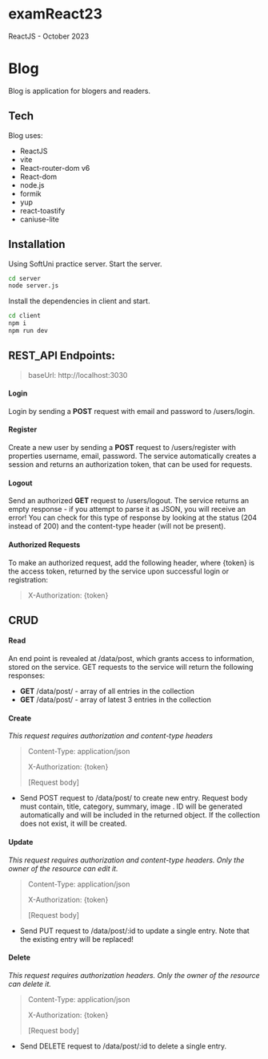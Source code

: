 # examReact23
ReactJS - October 2023

# Blog

Blog is application for blogers and readers.

## Tech

Blog uses:

- ReactJS
- vite
- React-router-dom v6
- React-dom
- node.js 
- formik 
- yup 
- react-toastify 
- caniuse-lite

## Installation

Using SoftUni practice server. Start the server.

```sh
cd server
node server.js

```
Install the dependencies in client and start.
```sh
cd client
npm i
npm run dev
```

## REST_API Endpoints:
>baseUrl: http://localhost:3030

#### Login
Login by sending a **POST** request with email and password to /users/login. 

#### Register
Create a new user by sending a **POST** request to /users/register with properties username, email, password. The service automatically creates a session and returns an authorization token, that can be used for requests.

#### Logout
Send an authorized **GET** request to /users/logout. The service returns an empty response - if you attempt to parse it as JSON, you will receive an error! You can check for this type of response by looking at the status (204 instead of 200) and the content-type header (will not be present).

#### Authorized Requests
To make an authorized request, add the following header, where {token} is the access token, returned by the service upon successful login or registration:
>X-Authorization: {token}

## CRUD

#### Read
An end point is revealed at /data/post, which grants access to information, stored on the service. GET requests to the service will return the following responses:

- **GET** /data/post/ - array of all entries in the collection 
- **GET** /data/post/ - array of latest 3 entries in the collection

#### Create
*This request requires authorization and content-type headers*
>Content-Type: application/json
>
>X-Authorization: {token}
>
>[Request body]
- Send POST request to /data/post/ to create new entry. Request body must contain, title, category, summary, image . ID will be generated automatically and will be included in the returned object. If the collection does not exist, it will be created.

#### Update 
*This request requires authorization and content-type headers. Only the owner of the resource can edit it.*
>Content-Type: application/json
>
>X-Authorization: {token}
>
>[Request body]
- Send PUT request to /data/post/:id to update a single entry. Note that the existing entry will be replaced!

#### Delete
*This request requires authorization headers. Only the owner of the resource can delete it.*
>Content-Type: application/json
>
>X-Authorization: {token}
>
>[Request body]
- Send DELETE request to /data/post/:id to delete a single entry.
